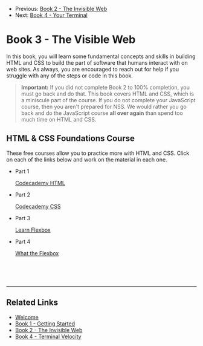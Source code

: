 <nav>
    <ul class="list list--books">
        <li class="left">
            <span>Previous:</span> <a href="../book-2-the-invisible-web">Book 2 - The Invisible Web</a>
        </li>
        <li class="right">
            <span>Next:</span> <a href="../book-4-terminal-velocity">Book 4 - Your Terminal</a>
        </li>
    </ul>
</nav>

# Book 3 - The Visible Web

In this book, you will learn some fundamental concepts and skills in building HTML and CSS to build the part of software that humans interact with on web sites. As always, you are encouraged to reach out for help if you struggle with any of the steps or code in this book.

> **Important:** If you did not complete Book 2 to 100% completion, you must go back and do that. This book covers HTML and CSS, which is a miniscule part of the course. If you do not complete your JavaScript course, then you aren't prepared for NSS. We would rather you go back and do the JavaScript course **all over again** than spend too much time on HTML and CSS.

## HTML &amp; CSS Foundations Course

These free courses allow you to practice more with HTML and CSS. Click on each of the links below and work on the material in each one.

<ul class="list list--doubleItems">
    <li class="listItem listItem--doubleItems">
        <p class="listItem__header">Part 1</p>
        <a href="./chapters/HTML_CODECADEMY.html">Codecademy HTML</a>
    </li>
    <li class="listItem listItem--doubleItems">
        <p class="listItem__header">Part 2</p>
        <a href="./chapters/CSS_CODECADEMY.html">Codecademy CSS</a>
    </li>
</ul>

<ul class="list list--doubleItems">
    <li class="listItem listItem--doubleItems">
        <p class="listItem__header">Part 3</p>
        <a href="./chapters/CSS_FLEXBOX.html">Learn Flexbox</a>
    </li>
    <li class="listItem listItem--doubleItems">
        <p class="listItem__header">Part 4</p>
        <a href="./chapters/CSS_FLEXBOX_IO.html">What the Flexbox</a>
    </li>
</ul>

<br/>
<br/>
<br/>

---

## Related Links

<ul>
    <li>
        <a href="../">Welcome</a>
    </li>
    <li>
        <a href="../book-1-your-computer/">Book 1 - Getting Started</a>
    </li>
    <li>
        <a href="../book-2-the-invisible-web/">Book 2 - The Invisible Web</a>
    </li>
    <li>
        <a href="../book-4-terminal-velocity/">Book 4 - Terminal Velocity</a>
    </li>
</ul>
